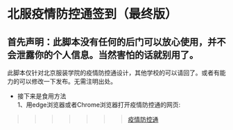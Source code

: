 北服疫情防控通签到（最终版）
===============
首先声明：此脚本没有任何的后门可以放心使用，并不会泄露你的个人信息。当然害怕的话就别用了。
---------------
此脚本仅针对北京服装学院的疫情防控通设计，其他学校的可以请回了。或者有能力的可以修改一下发布。无需注明出处。<br>

 * 接下来是食用方法 
 <br> 1、用edge浏览器或者Chrome浏览器打开疫情防控通的网页:
 >>>>>>>[疫情防控通](https://wx.bift.edu.cn/uc/wap/login "悬停显示") 



